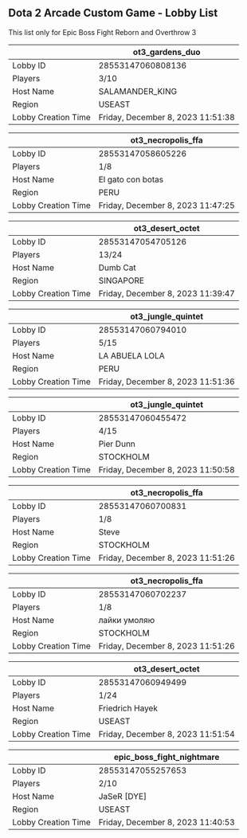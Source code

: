 ## Dota 2 Arcade Custom Game - Lobby List

This list only for Epic Boss Fight Reborn and Overthrow 3

|  | ot3_gardens_duo |
| ------ | ------ |
| Lobby ID | 28553147060808136 |
| Players | 3/10 |
| Host Name | SALAMANDER_KING |
| Region | USEAST |
| Lobby Creation Time | Friday, December 8, 2023 11:51:38 |


|  | ot3_necropolis_ffa |
| ------ | ------ |
| Lobby ID | 28553147058605226 |
| Players | 1/8 |
| Host Name | El gato con botas |
| Region | PERU |
| Lobby Creation Time | Friday, December 8, 2023 11:47:25 |


|  | ot3_desert_octet |
| ------ | ------ |
| Lobby ID | 28553147054705126 |
| Players | 13/24 |
| Host Name | Dumb Cat |
| Region | SINGAPORE |
| Lobby Creation Time | Friday, December 8, 2023 11:39:47 |


|  | ot3_jungle_quintet |
| ------ | ------ |
| Lobby ID | 28553147060794010 |
| Players | 5/15 |
| Host Name | LA ABUELA LOLA |
| Region | PERU |
| Lobby Creation Time | Friday, December 8, 2023 11:51:36 |


|  | ot3_jungle_quintet |
| ------ | ------ |
| Lobby ID | 28553147060455472 |
| Players | 4/15 |
| Host Name | Pier Dunn |
| Region | STOCKHOLM |
| Lobby Creation Time | Friday, December 8, 2023 11:50:58 |


|  | ot3_necropolis_ffa |
| ------ | ------ |
| Lobby ID | 28553147060700831 |
| Players | 1/8 |
| Host Name | Steve |
| Region | STOCKHOLM |
| Lobby Creation Time | Friday, December 8, 2023 11:51:26 |


|  | ot3_necropolis_ffa |
| ------ | ------ |
| Lobby ID | 28553147060702237 |
| Players | 1/8 |
| Host Name | лайки умоляю |
| Region | STOCKHOLM |
| Lobby Creation Time | Friday, December 8, 2023 11:51:26 |


|  | ot3_desert_octet |
| ------ | ------ |
| Lobby ID | 28553147060949499 |
| Players | 1/24 |
| Host Name | Friedrich Hayek |
| Region | USEAST |
| Lobby Creation Time | Friday, December 8, 2023 11:51:54 |


|  | epic_boss_fight_nightmare |
| ------ | ------ |
| Lobby ID | 28553147055257653 |
| Players | 2/10 |
| Host Name | JaSeR [DYE] |
| Region | USEAST |
| Lobby Creation Time | Friday, December 8, 2023 11:40:53 |


